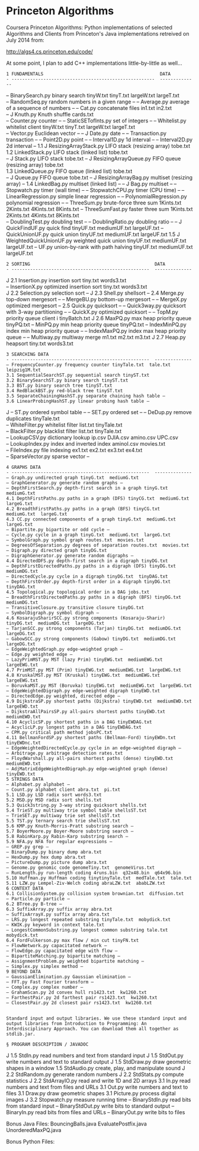 Princeton Algorithms
====================

Coursera Princeton Algorithms: Python implementations of selected Algorithms and Clients
from Princeton's Java implementations retreived on July 2014 from: 

  http://algs4.cs.princeton.edu/code/

At some point, I plan to add C++ implementations little-by-little as well...



    1 FUNDAMENTALS                                            DATA
    - ------------------------------------------------------  --------------
  –     BinarySearch.py     binary search                     tinyW.txt tinyT.txt largeW.txt largeT.txt  
  –     RandomSeq.py        random numbers in a given range   –
  –     Average.py          average of a sequence of numbers  –
  –     Cat.py              concatenate files                 in1.txt in2.txt  
  – J   Knuth.py            Knuth shuffle                     cards.txt  
  –     Counter.py          counter                           –
  –     StaticSETofInts.py  set of integers                   –
  –     Whitelist.py        whitelist client                  tinyW.txt tinyT.txt largeW.txt largeT.txt  
  –     Vector.py           Euclidean vector                  –
  – J   Date.py             date                              –
  –     Transaction.py      transaction                       –
  –     Point2D.py          point                             –
  –     Interval1D.py       1d interval                       –
  –     Interval2D.py       2d interval                       –
1.1 J   ResizingArrayStack.py LIFO stack (resizing array)     tobe.txt  
1.2     LinkedStack.py      LIFO stack (linked list)          tobe.txt  
  – J   Stack.py            LIFO stack                        tobe.txt
  – J   ResizingArrayQueue.py FIFO queue (resizing array)     tobe.txt  
1.3     LinkedQueue.py      FIFO queue (linked list)          tobe.txt  
  – J   Queue.py            FIFO queue                        tobe.txt
  – J   ResizingArrayBag.py multiset (resizing array)         –
1.4     LinkedBag.py        multiset (linked list)            –
  – J   Bag.py              multiset                          –
  –     Stopwatch.py        timer (wall time)                 –
  –     StopwatchCPU.py     timer (CPU time)                  –
  –     LinearRegression.py simple linear regression          –
  –     PolynomialRegression.py polynomial regression         –
  –     ThreeSum.py         brute-force three sum             1Kints.txt 2Kints.txt 4Kints.txt 8Kints.txt
  –     ThreeSumFast.py     faster three sum                  1Kints.txt 2Kints.txt 4Kints.txt 8Kints.txt  
  –     DoublingTest.py     doubling test                     –
  –     DoublingRatio.py    doubling ratio                    –
  – J   QuickFindUF.py      quick find                        tinyUF.txt mediumUF.txt largeUF.txt
  –     QuickUnionUF.py     quick union                       tinyUF.txt mediumUF.txt largeUF.txt
1.5 J   WeightedQuickUnionUF.py weighted quick union        tinyUF.txt mediumUF.txt largeUF.txt
  –     UF.py               union-by-rank with path halving   tinyUF.txt mediumUF.txt largeUF.txt

    2 SORTING                                               DATA
    - ----------------------------------------------------  --------------
J   2.1 Insertion.py      insertion sort tiny.txt           words3.txt  
      – InsertionX.py     optimized insertion               sort tiny.txt words3.txt  
J   2.2 Selection.py      selection sort                    –
J   2.3 Shell.py          shellsort                         –
    2.4 Merge.py          top-down mergesort                –
      – MergeBU.py        bottom-up mergesort               –
      – MergeX.py         optimized mergesort               –
    2.5 Quick.py          quicksort                         –
      – Quick3way.py      quicksort with 3-way partitioning –
      – QuickX.py         optimized quicksort               –
      – TopM.py           priority queue client i           tinyBatch.txt
J   2.6 MaxPQ.py          max heap priority queue           tinyPQ.txt
      – MinPQ.py          min heap priority queue           tinyPQ.txt
      – IndexMinPQ.py     index min heap priority queue     –
      – IndexMaxPQ.py     index max heap priority queue     –
      – Multiway.py       multiway merge                    m1.txt m2.txt m3.txt
J   2.7 Heap.py           heapsort                          tiny.txt words3.txt

    3 SEARCHING DATA
    - ----------------------------------------------------  --------------
    – FrequencyCounter.py frequency counter tinyTale.txt  tale.txt  leipzig1M.txt  
    3.1 SequentialSearchST.py sequential search tinyST.txt  
    3.2 BinarySearchST.py binary search tinyST.txt  
    3.3 BST.py binary search tree tinyST.txt  
    3.4 RedBlackBST.py red-black tree tinyST.txt  
    3.5 SeparateChainingHashST.py separate chaining hash table –
    3.6 LinearProbingHashST.py linear probing hash table –
J   – ST.py ordered symbol table –
    – SET.py ordered set –
    – DeDup.py remove duplicates tinyTale.txt  
    – WhiteFilter.py whitelist filter list.txt  tinyTale.txt  
    – BlackFilter.py blacklist filter list.txt  tinyTale.txt  
    – LookupCSV.py dictionary lookup ip.csv  DJIA.csv  amino.csv  UPC.csv  
    – LookupIndex.py index and inverted index aminoI.csv  movies.txt  
    – FileIndex.py file indexing ex1.txt  ex2.txt  ex3.txt  ex4.txt  
    – SparseVector.py sparse vector –

    4 GRAPHS DATA
    - ----------------------------------------------------  --------------
    – Graph.py undirected graph tinyG.txt  mediumG.txt  
    – GraphGenerator.py generate random graphs –
    – DepthFirstSearch.py depth-first search in a graph tinyG.txt  mediumG.txt  
    4.1 DepthFirstPaths.py paths in a graph (DFS) tinyCG.txt  mediumG.txt  largeG.txt  
    4.2 BreadthFirstPaths.py paths in a graph (BFS) tinyCG.txt  mediumG.txt  largeG.txt  
    4.3 CC.py connected components of a graph tinyG.txt  mediumG.txt  largeG.txt  
    – Bipartite.py bipartite or odd cycle –
    – Cycle.py cycle in a graph tinyG.txt  mediumG.txt  largeG.txt  
    – SymbolGraph.py symbol graph routes.txt  movies.txt  
    – DegreesOfSeparation.py degrees of separation routes.txt  movies.txt  
    – Digraph.py directed graph tinyDG.txt  
    – DigraphGenerator.py generate random digraphs –
    4.4 DirectedDFS.py depth-first search in a digraph tinyDG.txt  
    – DepthFirstDirectedPaths.py paths in a digraph (DFS) tinyDG.txt  mediumDG.txt  
    – DirectedCycle.py cycle in a digraph tinyDG.txt  tinyDAG.txt  
    – DepthFirstOrder.py depth-first order in a digraph tinyDG.txt  tinyDAG.txt  
    4.5 Topological.py topological order in a DAG jobs.txt  
    – BreadthFirstDirectedPaths.py paths in a digraph (BFS) tinyDG.txt  mediumDG.txt  
    – TransitiveClosure.py transitive closure tinyDG.txt  
    – SymbolDigraph.py symbol digraph –
    4.6 KosarajuSharirSCC.py strong components (Kosaraju-Sharir) tinyDG.txt  mediumDG.txt  largeDG.txt  
    – TarjanSCC.py strong components (Tarjan) tinyDG.txt  mediumDG.txt  largeDG.txt  
    – GabowSCC.py strong components (Gabow) tinyDG.txt  mediumDG.txt  largeDG.txt  
    – EdgeWeightedGraph.py edge-weighted graph –
    – Edge.py weighted edge –
    – LazyPrimMST.py MST (lazy Prim) tinyEWG.txt  mediumEWG.txt  largeEWG.txt  
    4.7 PrimMST.py MST (Prim) tinyEWG.txt  mediumEWG.txt  largeEWG.txt  
    4.8 KruskalMST.py MST (Kruskal) tinyEWG.txt  mediumEWG.txt  largeEWG.txt  
    – BoruvkaMST.py MST (Boruvka) tinyEWG.txt  mediumEWG.txt  largeEWG.txt  
    – EdgeWeightedDigraph.py edge-weighted digraph tinyEWD.txt  
    – DirectedEdge.py weighted, directed edge –
    4.9 DijkstraSP.py shortest paths (Dijkstra) tinyEWD.txt  mediumEWD.txt  largeEWD.txt  
    – DijkstraAllPairsSP.py all-pairs shortest paths tinyEWD.txt  mediumEWD.txt  
    4.10 AcyclicSP.py shortest paths in a DAG tinyEWDAG.txt  
    – AcyclicLP.py longest paths in a DAG tinyEWDAG.txt  
    – CPM.py critical path method jobsPC.txt  
    4.11 BellmanFordSP.py shortest paths (Bellman-Ford) tinyEWDn.txt  tinyEWDnc.txt  
    – EdgeWeightedDirectedCycle.py cycle in an edge-weighted digraph –
    – Arbitrage.py arbitrage detection rates.txt  
    – FloydWarshall.py all-pairs shortest paths (dense) tinyEWD.txt  mediumEWD.txt  
    – AdjMatrixEdgeWeightedDigraph.py edge-weighted graph (dense) tinyEWD.txt  
    5 STRINGS DATA
    – Alphabet.py alphabet –
    – Count.py alphabet client abra.txt  pi.txt  
    5.1 LSD.py LSD radix sort words3.txt  
    5.2 MSD.py MSD radix sort shells.txt  
    5.3 Quick3string.py 3-way string quicksort shells.txt  
    5.4 TrieST.py multiway trie symbol table shellsST.txt  
    – TrieSET.py multiway trie set shellsST.txt  
    5.5 TST.py ternary search trie shellsST.txt  
    5.6 KMP.py Knuth-Morris-Pratt substring search –
    5.7 BoyerMoore.py Boyer-Moore substring search –
    5.8 RabinKarp.py Rabin-Karp substring search –
    5.9 NFA.py NFA for regular expressions –
    – GREP.py grep –
    – BinaryDump.py binary dump abra.txt  
    – HexDump.py hex dump abra.txt  
    – PictureDump.py picture dump abra.txt  
    – Genome.py genomic code genomeTiny.txt  genomeVirus.txt  
    – RunLength.py run-length coding 4runs.bin  q32x48.bin  q64x96.bin  
    5.10 Huffman.py Huffman coding tinytinyTale.txt  medTale.txt  tale.txt  
    5.11 LZW.py Lempel-Ziv-Welch coding abraLZW.txt  ababLZW.txt  
    6 CONTEXT DATA
    6.1 CollisionSystem.py collision system brownian.txt  diffusion.txt  
    – Particle.py particle –
    6.2 BTree.py B-tree –
    6.3 SuffixArray.py suffix array abra.txt  
    – SuffixArrayX.py suffix array abra.txt  
    – LRS.py longest repeated substring tinyTale.txt  mobydick.txt  
    – KWIK.py keyword in context tale.txt  
    – LongestCommonSubstring.py longest common substring tale.txt  mobydick.txt  
    6.4 FordFulkerson.py max flow / min cut tinyFN.txt  
    – FlowNetwork.py capacitated network –
    – FlowEdge.py capacitated edge with flow –
    – BipartiteMatching.py bipartite matching –
    – AssignmentProblem.py weighted bipartite matching –
    – Simplex.py simplex method –
    9 BEYOND DATA
    – GaussianElimination.py Gaussian elimination –
    – FFT.py Fast Fourier transform –
    – Complex.py complex number –
    – GrahamScan.py 2d convex hull rs1423.txt  kw1260.txt  
    – FarthestPair.py 2d farthest pair rs1423.txt  kw1260.txt  
    – ClosestPair.py 2d closest pair rs1423.txt  kw1260.txt  
    
    
    Standard input and output libraries. We use these standard input and output libraries from Introduction to Programming: An Interdisciplinary Approach. You can download them all together as stdlib.jar.
    
    § PROGRAM DESCRIPTION / JAVADOC
J   1.5 StdIn.py read numbers and text from standard input
J   1.5 StdOut.py write numbers and text to standard output
J   1.5 StdDraw.py draw geometric shapes in a window
    1.5 StdAudio.py create, play, and manipulate sound
J   2.2 StdRandom.py generate random numbers
J   2.2 StdStats.py compute statistics
J   2.2 StdArrayIO.py read and write 1D and 2D arrays
    3.1 In.py read numbers and text from files and URLs
    3.1 Out.py write numbers and text to files
    3.1 Draw.py draw geometric shapes
    3.1 Picture.py process digital images
J   3.2 Stopwatch.py measure running time
    – BinaryStdIn.py read bits from standard input
    – BinaryStdOut.py write bits to standard output
    – BinaryIn.py read bits from files and URLs
    – BinaryOut.py write bits to files

Bonus Java Files:
BouncingBalls.java
EvaluatePostfix.java
UnorderedMaxPQ.java

Bonus Python Files:
